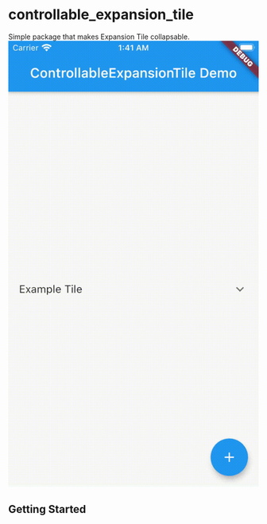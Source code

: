 # controllable_expansion_tile

Simple package that makes Expansion Tile collapsable.
![](https://github.com/MilosKarakas/controllable_expansion_tile/blob/master/expansion.gif)
## Getting Started


